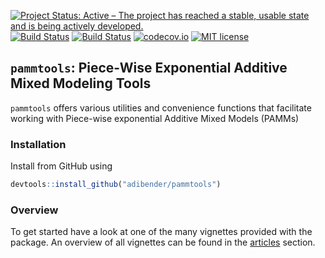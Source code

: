 
[![Project Status: Active – The project has reached a stable, usable state and is being actively developed.](http://www.repostatus.org/badges/latest/active.svg)](http://www.repostatus.org/#active) [![Build Status](https://travis-ci.org/adibender/pammtools.svg?branch=master)](https://travis-ci.org/adibender/pammtools) [![Build Status](https://ci.appveyor.com/api/projects/status/github/adibender/pammtools?branch=master&svg=true)](https://ci.appveyor.com/project/adibender/pammtools/branch/master) [![codecov.io](https://codecov.io/github/adibender/pammtools/coverage.svg?branch=master)](https://codecov.io/github/adibender/pammtools/branch/master) [![MIT license](http://img.shields.io/badge/license-MIT-brightgreen.svg)](http://opensource.org/licenses/MIT)

`pammtools`: Piece-Wise Exponential Additive Mixed Modeling Tools
-----------------------------------------------------------------

`pammtools` offers various utilities and convenience functions that facilitate working with Piece-wise exponential Additive Mixed Models (PAMMs)

### Installation

Install from GitHub using

``` r
devtools::install_github("adibender/pammtools")
```

### Overview

To get started have a look at one of the many vignettes provided with the package. An overview of all vignettes can be found in the [articles](https://adibender.github.io/pammtools/articles/) section.
